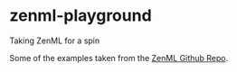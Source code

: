 # zenml-playground
Taking ZenML for a spin

Some of the examples taken from the [ZenML Github Repo](https://github.com/zenml-io/zenml).
